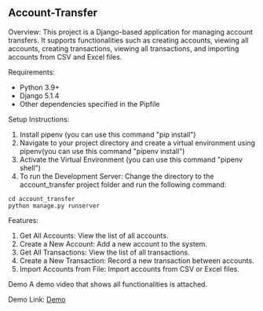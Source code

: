 ## Account-Transfer

Overview:
This project is a Django-based application for managing account transfers. It supports functionalities such as creating accounts, viewing all accounts, creating transactions, viewing all transactions, and importing accounts from CSV and Excel files.

Requirements:
  - Python 3.9+
  - Django 5.1.4
  -  Other dependencies specified in the Pipfile


Setup Instructions:
1. Install pipenv (you can use this command "pip install")
2. Navigate to your project directory and create a virtual environment using pipenv(you can use this command "pipenv install")
3. Activate the Virtual Environment (you can use this command "pipenv shell")
4. To run the Development Server: Change the directory to the account_transfer project folder and run the following command:
```
cd account_transfer
python manage.py runserver
```

Features:

1. Get All Accounts: View the list of all accounts.
2. Create a New Account: Add a new account to the system.
3. Get All Transactions: View the list of all transactions.
4. Create a New Transaction: Record a new transaction between accounts.
5. Import Accounts from File: Import accounts from CSV or Excel files.

Demo
A demo video that shows all functionalities is attached.

Demo Link: [Demo](https://youtu.be/wocnqswdevg)
